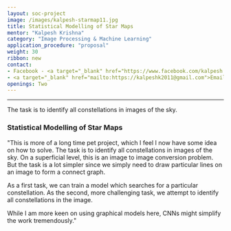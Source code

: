 ```yaml
---
layout: soc-project
image: /images/kalpesh-starmap11.jpg
title: Statistical Modelling of Star Maps
mentor: "Kalpesh Krishna"
category: "Image Processing & Machine Learning"
application_procedure: "proposal"
weight: 30
ribbon: new
contact:
- Facebook - <a target="_blank" href="https://www.facebook.com/kalpesh.krishna.9">Kalpesh Krishna</a>
- <a target="_blank" href="mailto:https://kalpeshk2011@gmail.com">Email ID</a> - kalpeshk2011@gmail.com
openings: Two
---
```


---

The task is to identify all constellations in images of the sky.

<!--break-->

### Statistical Modelling of Star Maps

"This is more of a long time pet project, which I feel I now have some idea on how to solve. The task is to identify all constellations in images of the sky. On a superficial level, this is an image to image conversion problem. But the task is a lot simpler since we simply need to draw particular lines on an image to form a connect graph.

<!--break-->

As a first task, we can train a model which searches for a particular constellation. As the second, more challenging task, we attempt to identify all constellations in the image.

<!--break-->

While I am more keen on using graphical models here, CNNs might simplify the work tremendously."
